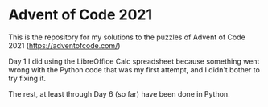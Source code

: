# Advent of Code 2021
 
This is the repository for my solutions to the puzzles of Advent of Code 2021 (https://adventofcode.com/)

Day 1 I did using the LibreOffice Calc spreadsheet because something went wrong with the Python code that was my first attempt, and I didn't bother to try fixing it.

The rest, at least through Day 6 (so far) have been done in Python.

